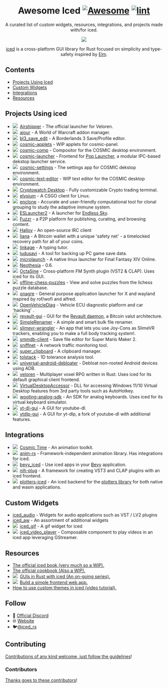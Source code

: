 <div align="center">

<!-- title -->

<!--lint ignore no-dead-urls-->

# Awesome Iced [![Awesome](https://awesome.re/badge.svg)](https://awesome.re) [![lint](https://github.com/emann/awesome-iced/actions/workflows/lint.yaml/badge.svg)](https://github.com/emann/awesome-iced/actions/workflows/lint.yaml)

<!-- subtitle -->

A curated list of custom widgets, resources, integrations, and projects made with/for iced.

<!-- image -->

<a href="https://github.com/iced-rs/iced" target="_blank" rel="noopener noreferrer">
  <img src="https://raw.githubusercontent.com/iced-rs/iced/8f14b448d263a2cfd03a998b1d54c21e33d58980/docs/logo.svg" />
</a>

<!-- description -->

[iced](https://github.com/iced-rs/iced) is a cross-platform GUI library for Rust focused on simplicity and type-safety inspired by [Elm](https://elm-lang.org/).

</div>

<!-- TOC -->

## Contents

- [Projects Using Iced](#example-projects)
- [Custom Widgets](#custom-widgets)
- [Integrations](#integrations)
- [Resources](#resources)

<!-- CONTENT -->

## Projects Using iced

- <img src="https://img.shields.io/badge/0.8-blue?logo=iced&style=plastic">&ensp;[Airshipper](https://github.com/veloren/Airshipper) - The official launcher for Veloren.
- <img src="https://img.shields.io/badge/0.3-blue?logo=iced&style=plastic">&ensp;[ajour](https://github.com/ajour/ajour) - A World of Warcraft addon manager.
- <img src="https://img.shields.io/badge/0.3-blue?logo=iced&style=plastic">&ensp;[bl3_save_edit](https://github.com/ZakisM/bl3_save_edit) - A Borderlands 3 Save/Profile editor.
- <img src="https://img.shields.io/badge/0.6-blue?logo=iced&style=plastic">&ensp;[cosmic-applets](https://github.com/pop-os/cosmic-applets) - WIP applets for cosmic-panel.
- <img src="https://img.shields.io/badge/0.6-blue?logo=iced&style=plastic">&ensp;[cosmic-comp](https://github.com/pop-os/cosmic-comp) - Compositor for the COSMIC desktop environment.
- <img src="https://img.shields.io/badge/0.6-blue?logo=iced&style=plastic">&ensp;[cosmic-launcher](https://github.com/pop-os/cosmic-launcher) - Frontend for [Pop Launcher](https://github.com/pop-os/launcher), a modular IPC-based dekstop launcher service.
- <img src="https://img.shields.io/badge/0.6-blue?logo=iced&style=plastic">&ensp;[cosmic-settings](https://github.com/pop-os/cosmic-settings) - The settings app for COSMIC dekstop environment.
- <img src="https://img.shields.io/badge/0.6-blue?logo=iced&style=plastic">&ensp;[cosmic-text-editor](https://github.com/pop-os/cosmic-text-editor) - WIP text editor for the COSMIC desktop environment.
- <img src="https://img.shields.io/badge/master-blue?logo=iced&style=plastic">&ensp;[Cryptowatch Desktop](https://cryptowat.ch/apps/desktop) - Fully customizable Crypto trading terminal.
- <img src="https://img.shields.io/badge/0.8-blue?logo=iced&style=plastic">&ensp;[elysium](https://github.com/ka1mari/elysium) - A CSGO client for Linux.
- <img src="https://img.shields.io/badge/0.3-blue?logo=iced&style=plastic">&ensp;[enclone](https://github.com/10XGenomics/enclone) - Accurate and user-friendly computational tool for clonal grouping to study the adaptive immune system.
- <img src="https://img.shields.io/badge/0.4-blue?logo=iced&style=plastic">&ensp;[ESLauncher2](https://github.com/EndlessSkyCommunity/ESLauncher2) - A launcher for [Endless Sky](https://endless-sky.github.io/).
- <img src="https://img.shields.io/badge/0.4-blue?logo=iced&style=plastic">&ensp;[Fuzzr](https://github.com/FuzzrNet/Fuzzr) - a P2P platform for publishing, curating, and browsing content.
- <img src="https://img.shields.io/badge/0.9-blue?logo=iced&style=plastic">&ensp;[Halloy](https://github.com/squidowl/halloy) - An open-source IRC client
- <img src="https://img.shields.io/badge/0.7-blue?logo=iced&style=plastic">&ensp;[liana](https://github.com/wizardsardine/liana) - A Bitcoin wallet with a unique 'safety net' - a timelocked recovery path for all of your coins.
- <img src="https://img.shields.io/badge/0.3-blue?logo=iced&style=plastic">&ensp;[linkage](https://github.com/linkage-rs/linkage) - A typing tutor.
- <img src="https://img.shields.io/badge/0.8-blue?logo=iced&style=plastic">&ensp;[ludusavi](https://github.com/mtkennerly/ludusavi) - A tool for backing up PC game save data.
- <img src="https://img.shields.io/badge/0.3-blue?logo=iced&style=plastic">&ensp;[microlaunch](https://github.com/eorzeatools/microlaunch) - A native linux launcher for Final Fantasy XIV Online.
- <img src="https://img.shields.io/badge/0.6-blue?logo=iced&style=plastic">&ensp;[Neothesia](https://github.com/PolyMeilex/Neothesia) - 0.6.
- <img src="https://img.shields.io/badge/0.8-blue?logo=iced&style=plastic">&ensp;[OctaSine](https://github.com/greatest-ape/OctaSine) - Cross-platform FM Synth plugin (VST2 & CLAP). Uses iced for its GUI.
- <img src="https://img.shields.io/badge/0.8-blue?logo=iced&style=plastic">&ensp;[offline-chess-puzzles](https://github.com/brianch/offline-chess-puzzles) - View and solve puzzles from the lichess puzzle database.
- <img src="https://img.shields.io/badge/0.4-blue?logo=iced&style=plastic">&ensp;[onagre](https://github.com/oknozor/onagre) - General purpose application launcher for X and wayland inspired by rof/wofi and alfred.
- <img src="https://img.shields.io/badge/0.3-blue?logo=iced&style=plastic">&ensp;[OpenVehicleDiag](https://github.com/rnd-ash/OpenVehicleDiag) - Vehicle ECU diagnostic platform and car 'hacking' .
- <img src="https://img.shields.io/badge/0.4-blue?logo=iced&style=plastic">&ensp;[revault-gui](https://github.com/revault/revault-gui) - GUI for the [Revault daemon](https://github.com/revault/revaultd), a Bitcoin valut architecture.
- <img src="https://img.shields.io/badge/0.4-blue?logo=iced&style=plastic">&ensp;[SimpleRenamer](https://github.com/Inspirateur/SimpleRenamer) - A simple and smart bulk file renamer.
- <img src="https://img.shields.io/badge/0.8-blue?logo=iced&style=plastic">&ensp;[slimevr-wrangler](https://github.com/carl-anders/slimevr-wrangler) - An app that lets you use Joy-Cons as SlimeVR trackers, enabling you to make a full body tracking system!.
- <img src="https://img.shields.io/badge/0.3-blue?logo=iced&style=plastic">&ensp;[smmdb-client](https://github.com/Tarnadas/smmdb-client) - Save file editor for Super Mario Maker 2.
- <img src="https://img.shields.io/badge/0.8-blue?logo=iced&style=plastic">&ensp;[sniffnet](https://github.com/GyulyVGC/sniffnet) - A network traffic monitoring tool.
- <img src="https://img.shields.io/badge/0.8-blue?logo=iced&style=plastic">&ensp;[super_clipboard](https://github.com/SergioRibera/super_clipboard) - A clipboard manager.
- <img src="https://img.shields.io/badge/0.2-blue?logo=iced&style=plastic">&ensp;[tolstack](https://github.com/aevyrie/tolstack) - 1D tolerance analysis tool.
- <img src="https://img.shields.io/badge/0.8-blue?logo=iced&style=plastic">&ensp;[universal-android-debloater](https://github.com/0x192/universal-android-debloater) - Debloat non-rooted Android devices using ADB.
- <img src="https://img.shields.io/badge/0.4-blue?logo=iced&style=plastic">&ensp;[veloren](https://github.com/veloren/veloren) - Multiplayer voxel RPG written in Rust. Uses iced for its default graphical client frontend.
- <img src="https://img.shields.io/badge/0.8-blue?logo=iced&style=plastic">&ensp;[VirtualDesktopAccessor](https://github.com/Ciantic/VirtualDesktopAccessor) - DLL for accessing Windows 11/10 Virtual Desktop features from 3rd party tools such as AutoHotkey.
- <img src="https://img.shields.io/badge/0.3-blue?logo=iced&style=plastic">&ensp;[wooting-analog-sdk](https://github.com/WootingKb/wooting-analog-sdk) - An SDK for analog keyboards. Uses iced for its virtual keyboard simulator.
- <img src="https://img.shields.io/badge/0.7-blue?logo=iced&style=plastic">&ensp;[yt-dl-gui](https://github.com/hristogochev/youtube-dl-gui) - A GUI for youtube-dl.
- <img src="https://img.shields.io/badge/0.7-blue?logo=iced&style=plastic">&ensp;[ytdlp-gui](https://github.com/BKSalman/ytdlp-gui) - A GUI for yt-dlp, a fork of youtube-dl with additional features.

## Integrations

- <img src="https://img.shields.io/badge/0.9-blue?logo=iced&style=plastic">&ensp;[Cosmic Time](https://github.com/pop-os/cosmic-time) - An animation toolkit.
- <img src="https://img.shields.io/badge/0.3-blue?logo=iced&style=plastic">&ensp;[anim-rs](https://github.com/Joylei/anim-rs) - Framework-independent animation library. Has integrations for iced.
- <img src="https://img.shields.io/badge/0.7-blue?logo=iced&style=plastic">&ensp;[bevy_iced](https://github.com/tasgon/bevy_iced) - Use iced apps in your [Bevy](https://github.com/bevyengine/bevy/) application.
- <img src="https://img.shields.io/badge/0.4-blue?logo=iced&style=plastic">&ensp;[nih-plug](https://github.com/robbert-vdh/nih-plug) - A framework for creating VST3 and CLAP plugins with an iced frontend.
- <img src="https://img.shields.io/badge/0.8-blue?logo=iced&style=plastic">&ensp;[plotters-iced](https://github.com/Joylei/plotters-iced) - An iced backend for the [plotters library](https://github.com/plotters-rs/plotters) for both native and wasm applications.

## Custom Widgets

- [iced_audio](https://github.com/iced-rs/iced_audio) - Widgets for audio applications such as VST / LV2 plugins
- [iced_aw](https://github.com/iced-rs/iced_aw) - An assortment of additional widgets
- <img src="https://img.shields.io/badge/0.9-blue?logo=iced&style=plastic">&ensp;[iced_gif](https://github.com/tarkah/iced_gif) - A gif widget for iced
- <img src="https://img.shields.io/badge/0.3-blue?logo=iced&style=plastic">&ensp;[iced_video_player](https://github.com/jazzfool/iced_video_player) - Composable component to play videos in an iced app leveraging GStreamer.

## Resources

- [The official iced book (very much so a WIP).](https://book.iced.rs/)
- [The official cookbook (Also a WIP).](https://github.com/iced-rs/cookbook)
- <img src="https://img.shields.io/badge/0.4-blue?logo=iced&style=plastic">&ensp;[GUIs in Rust with iced (An on-going series).](https://nikolish.in/gs-with-iced-1)
- <img src="https://img.shields.io/badge/0.4-blue?logo=iced&style=plastic">&ensp;[Build a simple frontend web app.](https://blog.logrocket.com/iced-rs-tutorial-rust-frontend-web-app/)
- [How to use custom themes in iced (video tutorial).](https://www.youtube.com/watch?v=Bl02RY3FXJU)

<!-- END CONTENT -->

## Follow

- 🥶 [Official Discord](https://discord.gg/3xZJ65GAhd)
- 🌐 [Website](https://iced.rs/)
- 🐦[@iced_rs](https://twitter.com/iced_rs?lang=en)

## Contributing

[Contributions of any kind welcome, just follow the guidelines](contributing.md)!

### Contributors

[Thanks goes to these contributors](https://github.com/emann/awesome-iced/graphs/contributors)!
